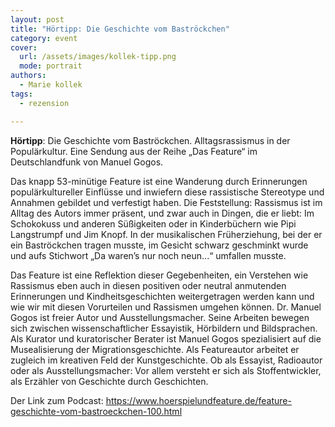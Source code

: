 ```yaml
---
layout: post
title: "Hörtipp: Die Geschichte vom Baströckchen"
category: event
cover:
  url: /assets/images/kollek-tipp.png
  mode: portrait
authors:
  - Marie kollek
tags:
  - rezension

---
```


**Hörtipp**: Die Geschichte vom Baströckchen. Alltagsrassismus in der Populärkultur. Eine Sendung aus der Reihe „Das Feature“ im Deutschlandfunk von Manuel Gogos.

<!-- more -->

Das knapp 53-minütige Feature ist eine Wanderung durch Erinnerungen populärkultureller Einflüsse und inwiefern diese rassistische Stereotype und Annahmen gebildet und verfestigt haben. Die Feststellung: Rassismus ist im Alltag des Autors immer präsent, und zwar auch in Dingen, die er liebt: Im Schokokuss und anderen Süßigkeiten oder in Kinderbüchern wie Pipi Langstrumpf und Jim Knopf. In der musikalischen Früherziehung, bei der er ein Baströckchen tragen musste, im Gesicht schwarz geschminkt wurde und aufs Stichwort „Da waren’s nur noch neun...“   umfallen musste.

Das Feature ist eine Reflektion dieser Gegebenheiten, ein Verstehen wie Rassismus eben auch in diesen positiven oder neutral anmutenden Erinnerungen und Kindheitsgeschichten weitergetragen werden kann und wie wir mit diesen Vorurteilen und Rassismen umgehen können.
Dr. Manuel Gogos ist freier Autor und Ausstellungsmacher. Seine Arbeiten bewegen sich zwischen wissenschaftlicher Essayistik, Hörbildern und Bildsprachen. Als Kurator und kuratorischer Berater ist Manuel Gogos spezialisiert auf die Musealisierung der Migrationsgeschichte. Als Featureautor arbeitet er zugleich im kreativen Feld der Kunstgeschichte. Ob als Essayist, Radioautor oder als Ausstellungsmacher: Vor allem versteht er sich als Stoffentwickler, als Erzähler von Geschichte durch Geschichten.

Der Link zum Podcast: https://www.hoerspielundfeature.de/feature-geschichte-vom-bastroeckchen-100.html
